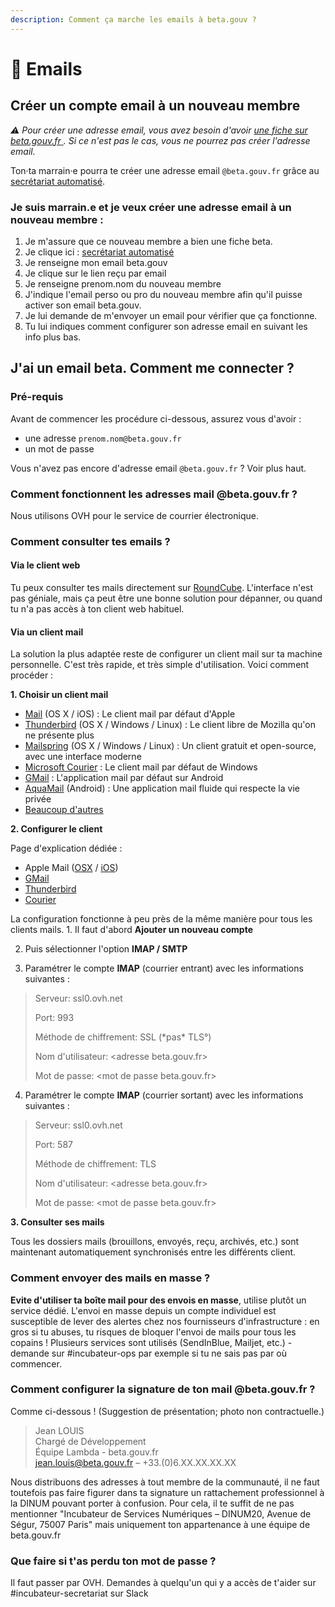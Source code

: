 ```yaml
---
description: Comment ça marche les emails à beta.gouv ?
---
```


# 📧 Emails

## Créer un compte email à un nouveau membre

_⚠️ Pour créer une adresse email, vous avez besoin d'avoir_ [_une fiche sur beta.gouv.fr_ ](github.md#se-creer-un-compte-github-ou-demander-a-ton-ta-marrain-e-de-faire-ta-fiche-pour-toi)_. Si ce n'est pas le cas, vous ne pourrez pas créer l'adresse email._

Ton·ta marrain·e pourra te créer une adresse email `@beta.gouv.fr` grâce au [secrétariat automatisé](https://secretariat.beta.gouv.fr). 

### Je suis marrain.e et je veux créer une adresse email à un nouveau membre :

1. Je m'assure que ce nouveau membre a bien une fiche beta.
2. Je clique ici : [secrétariat automatisé](https://secretariat.beta.gouv.fr)
3. Je renseigne mon email beta.gouv
4. Je clique sur le lien reçu par email
5. Je renseigne prenom.nom du nouveau membre
6. J'indique l'email perso ou pro du nouveau membre afin qu'il puisse activer son email beta.gouv.
7. Je lui demande de m'envoyer un email pour vérifier que ça fonctionne.
8. Tu lui indiques comment configurer son adresse email en suivant les info plus bas.

## J'ai un email beta. Comment me connecter ?

### Pré-requis

Avant de commencer les procédure ci-dessous, assurez vous d'avoir :

* une adresse `prenom.nom@beta.gouv.fr`
* un mot de passe

Vous n'avez pas encore d'adresse email `@beta.gouv.fr` ? Voir plus haut.

### Comment fonctionnent les adresses mail @beta.gouv.fr ?

Nous utilisons OVH pour le service de courrier électronique.

### Comment consulter tes emails ?

#### Via le client web

Tu peux consulter tes mails directement sur [RoundCube](https://mail.ovh.net/roundcube/). L'interface n'est pas géniale, mais ça peut être une bonne solution pour dépanner, ou quand tu n'a pas accès à ton client web habituel.

#### Via un client mail

La solution la plus adaptée reste de configurer un client mail sur ta machine personnelle. C'est très rapide, et très simple d'utilisation. Voici comment procéder :

**1. Choisir un client mail**

* [Mail](https://support.apple.com/fr-fr/mail) \(OS X / iOS\) : Le client mail par défaut d'Apple
* [Thunderbird](https://www.thunderbird.net/fr/) \(OS X / Windows / Linux\) : Le client libre de Mozilla qu'on ne présente plus
* [Mailspring](https://getmailspring.com/) \(OS X / Windows / Linux\) : Un client gratuit et open-source, avec une interface moderne
* [Microsoft Courier](https://www.microsoft.com/fr-fr/p/courrier-et-calendrier/9wzdncrfhvqm?activetab=pivot:overviewtab) : Le client mail par défaut de Windows
* [GMail](https://play.google.com/store/apps/details?id=com.google.android.gm&hl=fr) : L'application mail par défaut sur Android
* [AquaMail](https://www.aqua-mail.com/) \(Android\) : Une application mail fluide qui respecte la vie privée
* [Beaucoup d'autres](https://duckduckgo.com/?q=meilleurs+clients+mails)

**2. Configurer le client**

Page d'explication dédiée :

* Apple Mail \([OSX](https://docs.ovh.com/fr/emails/guide-configuration-mail-de-mac-el-capitan/) / [iOS](https://docs.ovh.com/fr/emails/mail-mutualise-guide-configuration-iphone-ios-91/)\)
* [GMail](https://docs.ovh.com/fr/emails/configuration-android-6/)
* [Thunderbird](https://docs.ovh.com/fr/emails/configuration-email-configuration-pour-thunderbird/)
* [Courier](https://docs.ovh.com/fr/emails/configuration-courrier-sur-windows-10/)

La configuration fonctionne à peu près de la même manière pour tous les clients mails. 1. Il faut d'abord **Ajouter un nouveau compte** 

2. Puis sélectionner l'option **IMAP / SMTP** 

3. Paramétrer le compte **IMAP** \(courrier entrant\) avec les informations suivantes :

> Serveur: ssl0.ovh.net 
>
> Port: 993 
>
> Méthode de chiffrement: SSL \(\*pas\* TLS°\) 
>
> Nom d'utilisateur:  &lt;adresse beta.gouv.fr&gt;
>
> Mot de passe:  &lt;mot de passe beta.gouv.fr&gt;

4. Paramétrer le compte **IMAP** \(courrier sortant\) avec les informations suivantes : 

> Serveur: ssl0.ovh.net 
>
> Port: 587 
>
> Méthode de chiffrement: TLS 
>
> Nom d'utilisateur:  &lt;adresse beta.gouv.fr&gt;
>
> Mot de passe:  &lt;mot de passe beta.gouv.fr&gt;

**3. Consulter ses mails**

Tous les dossiers mails \(brouillons, envoyés, reçu, archivés, etc.\) sont maintenant automatiquement synchronisés entre les différents client.

### Comment envoyer des mails en masse ?

**Evite d'utiliser ta boîte mail pour des envois en masse**, utilise plutôt un service dédié. L'envoi en masse depuis un compte individuel est susceptible de lever des alertes chez nos fournisseurs d'infrastructure : en gros si tu abuses, tu risques de bloquer l'envoi de mails pour tous les copains ! Plusieurs services sont utilisés \(SendInBlue, Mailjet, etc.\) - demande sur \#incubateur-ops par exemple si tu ne sais pas par où commencer.

### Comment configurer la signature de ton mail @beta.gouv.fr ?

Comme ci-dessous ! \(Suggestion de présentation; photo non contractuelle.\)

> Jean LOUIS   
> Chargé de Développement   
> Équipe Lambda - beta.gouv.fr   
> jean.louis@beta.gouv.fr – +33.\(0\)6.XX.XX.XX.XX

Nous distribuons des adresses à tout membre de la communauté, il ne faut toutefois pas faire figurer dans ta signature un rattachement professionnel à la DINUM pouvant porter à confusion. Pour cela, il ​te suffit de ne pas mentionner "Incubateur de Services Numériques – DINUM​ ​20, Avenue de Ségur, 75007 Paris"​ mais uniquement ton appartenance à une équipe de beta.gouv.fr​

### Que faire si t'as perdu ton mot de passe ?

Il faut passer par OVH. Demandes à quelqu'un qui y a accès de t'aider sur \#incubateur-secretariat sur Slack

